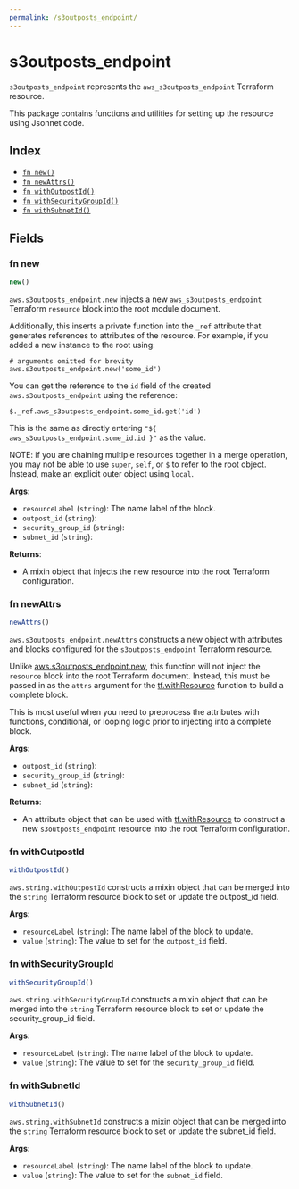 ```yaml
---
permalink: /s3outposts_endpoint/
---
```


# s3outposts_endpoint

`s3outposts_endpoint` represents the `aws_s3outposts_endpoint` Terraform resource.



This package contains functions and utilities for setting up the resource using Jsonnet code.


## Index

* [`fn new()`](#fn-new)
* [`fn newAttrs()`](#fn-newattrs)
* [`fn withOutpostId()`](#fn-withoutpostid)
* [`fn withSecurityGroupId()`](#fn-withsecuritygroupid)
* [`fn withSubnetId()`](#fn-withsubnetid)

## Fields

### fn new

```ts
new()
```


`aws.s3outposts_endpoint.new` injects a new `aws_s3outposts_endpoint` Terraform `resource`
block into the root module document.

Additionally, this inserts a private function into the `_ref` attribute that generates references to attributes of the
resource. For example, if you added a new instance to the root using:

    # arguments omitted for brevity
    aws.s3outposts_endpoint.new('some_id')

You can get the reference to the `id` field of the created `aws.s3outposts_endpoint` using the reference:

    $._ref.aws_s3outposts_endpoint.some_id.get('id')

This is the same as directly entering `"${ aws_s3outposts_endpoint.some_id.id }"` as the value.

NOTE: if you are chaining multiple resources together in a merge operation, you may not be able to use `super`, `self`,
or `$` to refer to the root object. Instead, make an explicit outer object using `local`.

**Args**:
  - `resourceLabel` (`string`): The name label of the block.
  - `outpost_id` (`string`): 
  - `security_group_id` (`string`): 
  - `subnet_id` (`string`): 

**Returns**:
- A mixin object that injects the new resource into the root Terraform configuration.


### fn newAttrs

```ts
newAttrs()
```


`aws.s3outposts_endpoint.newAttrs` constructs a new object with attributes and blocks configured for the `s3outposts_endpoint`
Terraform resource.

Unlike [aws.s3outposts_endpoint.new](#fn-s3outpostsendpointnew), this function will not inject the `resource`
block into the root Terraform document. Instead, this must be passed in as the `attrs` argument for the
[tf.withResource](https://github.com/tf-libsonnet/core/tree/main/docs#fn-withresource) function to build a complete block.

This is most useful when you need to preprocess the attributes with functions, conditional, or looping logic prior to
injecting into a complete block.

**Args**:
  - `outpost_id` (`string`): 
  - `security_group_id` (`string`): 
  - `subnet_id` (`string`): 

**Returns**:
  - An attribute object that can be used with [tf.withResource](https://github.com/tf-libsonnet/core/tree/main/docs#fn-withresource) to construct a new `s3outposts_endpoint` resource into the root Terraform configuration.


### fn withOutpostId

```ts
withOutpostId()
```

`aws.string.withOutpostId` constructs a mixin object that can be merged into the `string`
Terraform resource block to set or update the outpost_id field.



**Args**:
  - `resourceLabel` (`string`): The name label of the block to update.
  - `value` (`string`): The value to set for the `outpost_id` field.


### fn withSecurityGroupId

```ts
withSecurityGroupId()
```

`aws.string.withSecurityGroupId` constructs a mixin object that can be merged into the `string`
Terraform resource block to set or update the security_group_id field.



**Args**:
  - `resourceLabel` (`string`): The name label of the block to update.
  - `value` (`string`): The value to set for the `security_group_id` field.


### fn withSubnetId

```ts
withSubnetId()
```

`aws.string.withSubnetId` constructs a mixin object that can be merged into the `string`
Terraform resource block to set or update the subnet_id field.



**Args**:
  - `resourceLabel` (`string`): The name label of the block to update.
  - `value` (`string`): The value to set for the `subnet_id` field.
